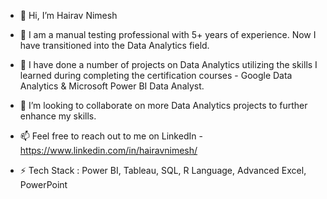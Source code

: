- 👋 Hi, I’m Hairav Nimesh
- 👀 I am a manual testing professional with 5+ years of experience. Now I have transitioned into the Data Analytics field.
- 🌱 I have done a number of projects on Data Analytics utilizing the skills I learned during completing the certification courses - Google Data Analytics & Microsoft Power BI Data Analyst.
- 💞️ I’m looking to collaborate on more Data Analytics projects to further enhance my skills.
- 📫 Feel free to reach out to me on LinkedIn - https://www.linkedin.com/in/hairavnimesh/
  
- ⚡ Tech Stack : Power BI, Tableau, SQL, R Language, Advanced Excel, PowerPoint

<!---
Hairav-DataAnalyst/Hairav-DataAnalyst is a ✨ special ✨ repository because its `README.md` (this file) appears on your GitHub profile.
You can click the Preview link to take a look at your changes.
--->
